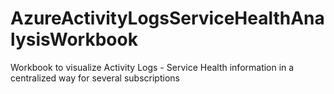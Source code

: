 # AzureActivityLogsServiceHealthAnalysisWorkbook
Workbook to visualize Activity Logs - Service Health information in a centralized way for several subscriptions
